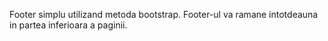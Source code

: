 Footer simplu utilizand metoda bootstrap. Footer-ul va ramane intotdeauna in partea inferioara a paginii.
 
